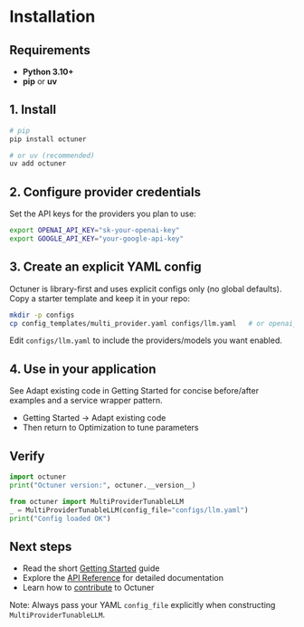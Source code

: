 # Installation

## Requirements

- **Python 3.10+**
- **pip** or **uv**

## 1. Install

```bash
# pip
pip install octuner

# or uv (recommended)
uv add octuner
```

## 2. Configure provider credentials

Set the API keys for the providers you plan to use:

```bash
export OPENAI_API_KEY="sk-your-openai-key"
export GOOGLE_API_KEY="your-google-api-key"
```

## 3. Create an explicit YAML config

Octuner is library-first and uses explicit configs only (no global defaults). Copy a starter template and keep it in your repo:

```bash
mkdir -p configs
cp config_templates/multi_provider.yaml configs/llm.yaml   # or openai_basic.yaml / gemini_basic.yaml
```

Edit `configs/llm.yaml` to include the providers/models you want enabled.

## 4. Use in your application

See Adapt existing code in Getting Started for concise before/after examples and a service wrapper pattern.

- Getting Started → Adapt existing code
- Then return to Optimization to tune parameters

## Verify

```python
import octuner
print("Octuner version:", octuner.__version__)

from octuner import MultiProviderTunableLLM
_ = MultiProviderTunableLLM(config_file="configs/llm.yaml")
print("Config loaded OK")
```

## Next steps

- Read the short [Getting Started](getting-started.md) guide
- Explore the [API Reference](reference.md) for detailed documentation
- Learn how to [contribute](contributing.md) to Octuner

Note: Always pass your YAML `config_file` explicitly when constructing `MultiProviderTunableLLM`.
